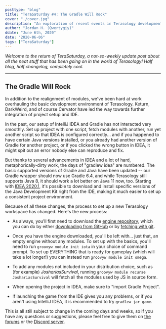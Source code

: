 ```yaml
---
posttype: "blog"
title: "TeraSaturday #4: The Gradle Will Rock"
cover: "./cover.jpg"
description: "An exploration of recent events in Terasology development"
author: "Jordan H. (Qwertygiy)"
ddate: "June 6th, 2020"
date: "2020-06-06"
tags: ["TeraSaturday"]
---
```


_Welcome to the return of TeraSaturday, a not-so-weekly update post about all the neat stuff that has been going on in 
the world of Terasology! Half blog, half changelog, completely cool._

------------------------

## The Gradle Will Rock

In addition to the realignment of modules, we've been hard at work overhauling the basic development environment of
Terasology. Keturn, DarkWeird, and of course Cervator have led the way towards further integration of project setup
and IDE.

In the past, our setup of IntelliJ IDEA and Gradle has not interacted very smoothly. Set up project with one script, fetch
modules with another, run yet another script so that IDEA is configured correctly... and if you happened to have certain
Java versions installed, or you already had another version of Gradle for another project, or if you clicked the wrong
button in IDEA, it might spit out an error nobody else can reproduce and fix.

But thanks to several advancements in IDEA and a lot of hard, metaphorically-dirty work, the days of "gradlew idea" are
numbered. The basic supported versions of Gradle and Java have been updated -- our Gradle wrapper should now use 
Gradle 6.4, and while Terasology still supports Java 8, it should work a lot better on Java 11 now, too. Starting with 
[IDEA 2020.1], it's possible to download and install specific versions of the Java Development Kit right from the IDE, 
making it much easier to set up a consistent project environment.

Because of all these changes, the process to set up a new Terasology workspace has changed. Here's the new process:

- As always, you'll first need to download the [engine repository], which you can do by either [downloading from GitHub]
or by [fetching with git].

- Once you have the engine downloaded, you'll be left with... just that, an empty engine without any modules. To set up
with the basics, you'll need to run `groovyw module init iota` in your choice of command prompt. To set up EVERYTHING
that is ready for gameplay (which will take a lot longer!) you can instead run `groovyw module init omega`.

- To add any modules not included in your distribution choice, such as (for example) *JoshariasSurvival*, running
 `groovyw module recurse JoshariasSurvival` will fetch all the modules used by JS in source form.
 
 - When opening the project in IDEA, make sure to "Import Gradle Project".
 
 - If launching the game from the IDE gives you any problems, or if you aren't using IntelliJ IDEA, it is 
 recommended to try `gradlew jar game`.
 
 This is all still subject to change in the coming days and weeks, so if you have any questions or suggestions, please
 feel free to give them on [the forums] or the [Discord server].

<!-- References -->
[IDEA 2020.1]: https://www.jetbrains.com/idea/download/#section=windows
[engine repository]: https://github.com/MovingBlocks/Terasology
[downloading from GitHub]: https://github.com/MovingBlocks/Terasology/archive/develop.zip
[fetching with git]: https://github.com/MovingBlocks/Terasology.git
[the forums]: http://forum.terasology.org/forum/
[Discord server]: https://discord.gg/terasology